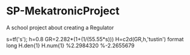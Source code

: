 # SP-MekatronicProject
A school project about creating a Regulator

s=tf('s');
h=0.8
GR=2.282*(1+(1/(55.55*s)))
H=c2d(GR,h,'tustin')
format long
H.den{1}
H.num{1}
%2.2984320
%-2.2655679
